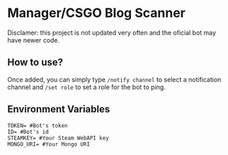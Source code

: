 # Manager/CSGO Blog Scanner

Disclamer: this project is not updated very often and the oficial bot may have newer code.

## How to use?

Once added, you can simply type `/notify channel` to select a notification channel and `/set role` to set a role for the bot to ping.


## Environment Variables
```shell
TOKEN= #Bot's token
ID= #Bot's id
STEAMKEY= #Your Steam WebAPI key
MONGO_URI= #Your Mongo URI
```
